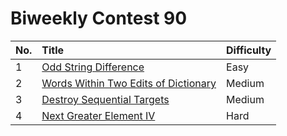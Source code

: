 # Biweekly Contest 90

| No. | Title | Difficulty
|:---|:---|:---|
| 1 | [Odd String Difference](https://leetcode.com/problems/odd-string-difference/) | Easy
| 2 | [Words Within Two Edits of Dictionary](https://leetcode.com/problems/words-within-two-edits-of-dictionary/) | Medium
| 3 | [Destroy Sequential Targets](https://leetcode.com/problems/destroy-sequential-targets/) | Medium
| 4 | [Next Greater Element IV](https://leetcode.com/problems/next-greater-element-iv/) | Hard